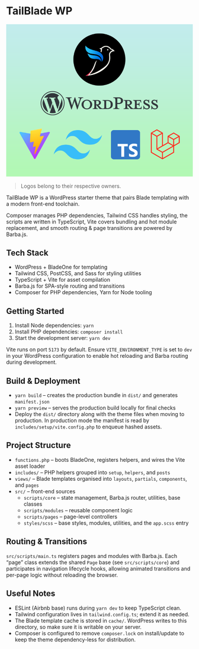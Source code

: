 # TailBlade WP

![Theme preview](./screenshot.png)
> Logos belong to their respective owners.

TailBlade WP is a WordPress starter theme that pairs Blade templating with a modern front-end toolchain.

Composer manages PHP dependencies, Tailwind CSS handles styling, the scripts are written in TypeScript, Vite covers bundling and hot module replacement, and smooth routing & page transitions are powered by Barba.js.

## Tech Stack
- WordPress + BladeOne for templating
- Tailwind CSS, PostCSS, and Sass for styling utilities
- TypeScript + Vite for asset compilation
- Barba.js for SPA-style routing and transitions
- Composer for PHP dependencies, Yarn for Node tooling

## Getting Started
1. Install Node dependencies: `yarn`
2. Install PHP dependencies: `composer install`
3. Start the development server: `yarn dev`

Vite runs on port `5173` by default. Ensure `VITE_ENVIRONMENT_TYPE` is set to `dev` in your WordPress configuration to enable hot reloading and Barba routing during development.

## Build & Deployment
- `yarn build` – creates the production bundle in `dist/` and generates `manifest.json`
- `yarn preview` – serves the production build locally for final checks
- Deploy the `dist/` directory along with the theme files when moving to production. In production mode the manifest is read by `includes/setup/vite.config.php` to enqueue hashed assets.

## Project Structure
- `functions.php` – boots BladeOne, registers helpers, and wires the Vite asset loader
- `includes/` – PHP helpers grouped into `setup`, `helpers`, and `posts`
- `views/` – Blade templates organised into `layouts`, `partials`, `components`, and `pages`
- `src/` – front-end sources
  - `scripts/core` – state management, Barba.js router, utilities, base classes
  - `scripts/modules` – reusable component logic
  - `scripts/pages` – page-level controllers
  - `styles/scss` – base styles, modules, utilities, and the `app.scss` entry

## Routing & Transitions
`src/scripts/main.ts` registers pages and modules with Barba.js. Each “page” class extends the shared `Page` base (see `src/scripts/core`) and participates in navigation lifecycle hooks, allowing animated transitions and per-page logic without reloading the browser.

## Useful Notes
- ESLint (Airbnb base) runs during `yarn dev` to keep TypeScript clean.
- Tailwind configuration lives in `tailwind.config.ts`; extend it as needed.
- The Blade template cache is stored in `cache/`. WordPress writes to this directory, so make sure it is writable on your server.
- Composer is configured to remove `composer.lock` on install/update to keep the theme dependency-less for distribution.
